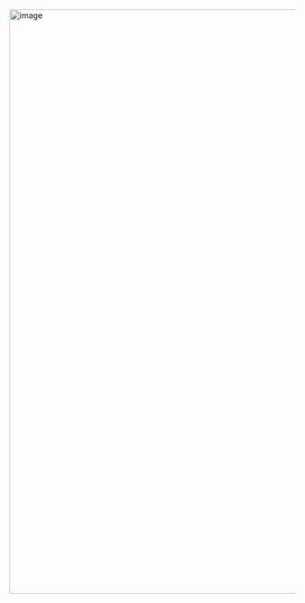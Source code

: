 <img width="1773" height="1028" alt="image" src="https://github.com/user-attachments/assets/20902a48-18be-49b4-8160-020c8145f8ef" />
